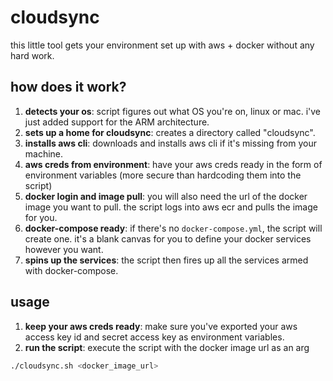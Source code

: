# cloudsync

this little tool gets your environment set up with aws + docker without any hard work. 

## how does it work?
1. **detects your os**: script figures out what OS you're on, linux or mac. i've just added support for the ARM architecture.
2. **sets up a home for cloudsync**: creates a directory called "cloudsync".
3. **installs aws cli**: downloads and installs aws cli if it's missing from your machine.
4. **aws creds from environment**: have your aws creds ready in the form of environment variables (more secure than hardcoding them into the script)
5. **docker login and image pull**: you will also need the url of the docker image you want to pull. the script logs into aws ecr and pulls the image for you.
6. **docker-compose ready**: if there's no `docker-compose.yml`, the script will create one. it's a blank canvas for you to define your docker services however you want.
7. **spins up the services**: the script then fires up all the services armed with docker-compose.

## usage
1. **keep your aws creds ready**: make sure you've exported your aws access key id and secret access key as environment variables.
2. **run the script**: execute the script with the docker image url as an arg

```bash
./cloudsync.sh <docker_image_url>